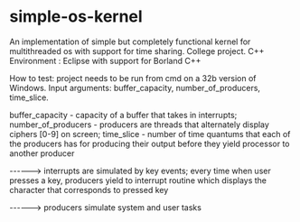# simple-os-kernel
An implementation of simple but completely functional kernel for multithreaded os with support for time sharing. College project. C++
Environment : Eclipse with support for Borland C++

How to test: project needs to be run from cmd on a 32b version of Windows. Input arguments: buffer_capacity, number_of_producers, time_slice.

buffer_capacity - capacity of a buffer that takes in interrupts;
number_of_producers - producers are threads that alternately display ciphers [0-9] on screen;
time_slice - number of time quantums that each of the producers has for producing their output before they yield processor to another producer 


------> interrupts are simulated by key events; every time when user presses a key, producers yield to interrupt routine which displays the character that corresponds to pressed key


------> producers simulate system and user tasks

